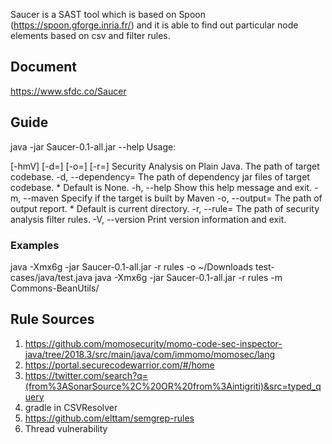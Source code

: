 Saucer is a SAST tool which is based on Spoon (https://spoon.gforge.inria.fr/) and it is able to find out particular node elements based on csv and filter rules.

## Document
https://www.sfdc.co/Saucer

## Guide
java -jar Saucer-0.1-all.jar --help
Usage: <main class> [-hmV] [-d=<dependency>] [-o=<output>] [-r=<rule>]
                    <codebase>
Security Analysis on Plain Java.
      <codebase>          The path of target codebase.
  -d, --dependency=<dependency>
                          The path of dependency jar files of target codebase.
                          * Default is None.
  -h, --help              Show this help message and exit.
  -m, --maven             Specify if the target is built by Maven
  -o, --output=<output>   The path of output report.
                          * Default is current directory.
  -r, --rule=<rule>       The path of security analysis filter rules.
  -V, --version           Print version information and exit.

### Examples
java -Xmx6g -jar Saucer-0.1-all.jar -r rules -o ~/Downloads test-cases/java/test.java
java -Xmx6g -jar Saucer-0.1-all.jar -r rules -m Commons-BeanUtils/

## Rule Sources
1. https://github.com/momosecurity/momo-code-sec-inspector-java/tree/2018.3/src/main/java/com/immomo/momosec/lang
2. https://portal.securecodewarrior.com/#/home
3. https://twitter.com/search?q=(from%3ASonarSource%2C%20OR%20from%3Aintigriti)&src=typed_query
4. gradle in CSVResolver
5. https://github.com/elttam/semgrep-rules
6. Thread vulnerability